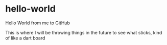 # hello-world
Hello World from me to GitHub

This is where I will be throwing things in the future to see what sticks, kind of like a dart board

